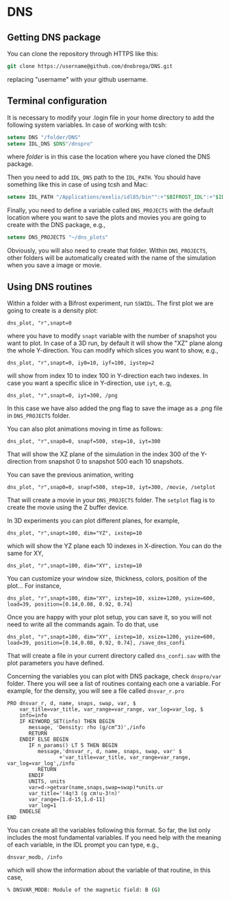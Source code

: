 # DNS

## Getting DNS package

You can clone the repository through HTTPS like this:

```tcsh
git clone https://username@github.com/dnobrega/DNS.git
```

replacing "username" with your github username.

## Terminal configuration

It is necessary to modify your .login file in your home directory to add the following system variables.
In case of working with tcsh:

``` csh 
setenv DNS "/folder/DNS" 
setenv IDL_DNS $DNS"/dnspro"
```

where _folder_ is in this case the location where you have cloned the DNS package. 

Then you need to add ```IDL_DNS``` path to the ```IDL_PATH```. You should have something like this
in case of using tcsh and Mac:

``` csh
setenv IDL_PATH "/Applications/exelis/idl85/bin"":+"$BIFROST_IDL":+"$IDL_DNS
```

Finally, you need to define a variable called ```DNS_PROJECTS``` with the default
location where you want to save the plots and movies you are going
to create with the DNS package, e.g.,

``` csh
setenv DNS_PROJECTS "~/dns_plots"
```

Obviously, you will also need to create that folder. 
Within ```DNS_PROJECTS```, other folders will be automatically 
created with the name of the simulation when you save a image or movie.

## Using DNS routines

Within a folder with a Bifrost experiment, run ```SSWIDL```. 
The first plot we are going to create is a density plot:

``` IDL
dns_plot, "r",snapt=0
```
where you have to modify ```snapt``` variable with the number of snapshot you want to plot.
In case of a 3D run, by default it will show the "XZ" plane along the whole Y-direction.
You can modify which slices you want to show, e.g.,

``` IDL
dns_plot, "r",snapt=0, iy0=10, iyf=100, iystep=2
```
will show from index 10 to index 100 in Y-direction each two indexes.
In case you want a specific slice in Y-direction, 
use ```iyt```, e..g,

``` IDL
dns_plot, "r",snapt=0, iyt=300, /png
```
In this case we have also added the png flag to save the image as a .png file
in ```DNS_PROJECTS``` folder.

You can also plot animations moving in time as follows:

``` IDL
dns_plot, "r",snap0=0, snapf=500, step=10, iyt=300
```

That will show the XZ plane of the simulation in the index 300 of the Y-direction from
snapshot 0 to snapshot 500 each 10 snapshots.

You can save the previous animation, writing 

``` IDL
dns_plot, "r",snap0=0, snapf=500, step=10, iyt=300, /movie, /setplot
```

That will create a movie in your ```DNS_PROJECTS``` folder. The ```setplot``` flag is
to create the movie using the Z buffer device.

In 3D experiments you can plot different planes, for example,

``` IDL
dns_plot, "r",snapt=100, dim="YZ", ixstep=10
```
which will show the YZ plane each 10 indexes in X-direction. You can do the same for XY,

``` IDL
dns_plot, "r",snapt=100, dim="XY", izstep=10
```

You can customize your window size, thickness, colors, position of the plot... For instance,

``` IDL
dns_plot, "r",snapt=100, dim="XY", izstep=10, xsize=1200, ysize=600, load=39, position=[0.14,0.08, 0.92, 0.74]
```

Once you are happy with your plot setup, you can save it, so you will not need to write
all the commands again. To do that, use 

``` IDL
dns_plot, "r",snapt=100, dim="XY", izstep=10, xsize=1200, ysize=600, load=39, position=[0.14,0.08, 0.92, 0.74], /save_dns_confi
```
That will create a file in your current directory called ```dns_confi.sav``` with the plot parameters you have
defined.

Concerning the variables you can plot with DNS package, check ```dnspro/var``` folder.
There you will see a list of routines containg each one a variable. For example, for
the density, you will see a file called ```dnsvar_r.pro```

``` IDL 
PRO dnsvar_r, d, name, snaps, swap, var, $
    var_title=var_title, var_range=var_range, var_log=var_log, $
    info=info
    IF KEYWORD_SET(info) THEN BEGIN
       message, 'Density: rho (g/cm^3)',/info
       RETURN
    ENDIF ELSE BEGIN
       IF n_params() LT 5 THEN BEGIN
          message,'dnsvar_r, d, name, snaps, swap, var' $
                 +'var_title=var_title, var_range=var_range, var_log=var_log',/info
          RETURN
       ENDIF
       UNITS, units
       var=d->getvar(name,snaps,swap=swap)*units.ur
       var_title='!4q!3 (g cm!u-3!n)'
       var_range=[1.d-15,1.d-11]
       var_log=1
    ENDELSE
END
```

You can create all the variables following this format. So far, the list only
includes the most fundamental variables. If you need help
with the meaning of each variable, in the IDL prompt you can type, e.g.,

```IDL
dnsvar_modb, /info
```
which will show the information about the variable of that routine, in this case,

``` csh
% DNSVAR_MODB: Module of the magnetic field: B (G)
```


